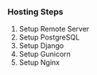 ### Hosting Steps
1. Setup Remote Server
2. Setup PostgreSQL
3. Setup Django
4. Setup Gunicorn
5. Setup Nginx


